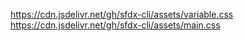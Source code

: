 https://cdn.jsdelivr.net/gh/sfdx-cli/assets/variable.css
https://cdn.jsdelivr.net/gh/sfdx-cli/assets/main.css




<link rel="stylesheet" rel="stylesheet" href="https://cdn.jsdelivr.net/gh/sfdx-cli/assets/variable.css" />
<link rel="stylesheet" rel="stylesheet" href="https://cdn.jsdelivr.net/gh/sfdx-cli/assets/main.css" />


<link rel="stylesheet" rel="stylesheet" href="https://cdn.jsdelivr.net/gh/sfdx-cli/assets/app-assets/css/bootstrap.css" />
